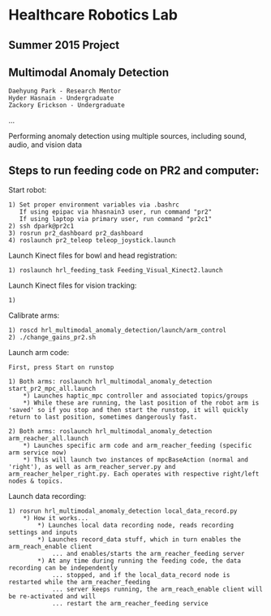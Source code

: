 Healthcare Robotics Lab
=======================

Summer 2015 Project
-------------------

Multimodal Anomaly Detection
----------------------------

    Daehyung Park - Research Mentor
    Hyder Hasnain - Undergraduate
    Zackory Erickson - Undergraduate


...


Performing anomaly detection using multiple sources, including sound, audio, and vision data


Steps to run feeding code on PR2 and computer:
----------------------------------------------


Start robot:

    1) Set proper environment variables via .bashrc
       If using epipac via hhasnain3 user, run command "pr2"
       If using laptop via primary user, run command "pr2c1"
    2) ssh dpark@pr2c1
    3) rosrun pr2_dashboard pr2_dashboard 
    4) roslaunch pr2_teleop teleop_joystick.launch

Launch Kinect files for bowl and head registration:
    
    1) roslaunch hrl_feeding_task Feeding_Visual_Kinect2.launch

Launch Kinect files for vision tracking:

    1) 

Calibrate arms:

    1) roscd hrl_multimodal_anomaly_detection/launch/arm_control
    2) ./change_gains_pr2.sh

Launch arm code:

    First, press Start on runstop

    1) Both arms: roslaunch hrl_multimodal_anomaly_detection start_pr2_mpc_all.launch
        *) Launches haptic_mpc controller and associated topics/groups
        *) While these are running, the last position of the robot arm is 'saved' so if you stop and then start the runstop, it will quickly return to last position, sometimes dangerously fast.
        
    2) Both arms: roslaunch hrl_multimodal_anomaly_detection arm_reacher_all.launch
        *) Launches specific arm code and arm_reacher_feeding (specific arm service now)
        *) This will launch two instances of mpcBaseAction (normal and 'right'), as well as arm_reacher_server.py and arm_reacher_helper_right.py. Each operates with respective right/left nodes & topics. 

Launch data recording:

    1) rosrun hrl_multimodal_anomaly_detection local_data_record.py
        *) How it works...
            *) Launches local data recording node, reads recording settings and inputs
            *) Launches record_data stuff, which in turn enables the arm_reach_enable client
                ... and enables/starts the arm_reacher_feeding server
            *) At any time during running the feeding code, the data recording can be independently
                ... stopped, and if the local_data_record node is restarted while the arm_reacher_feeding
                ... server keeps running, the arm_reach_enable client will be re-activated and will 
                ... restart the arm_reacher_feeding service
